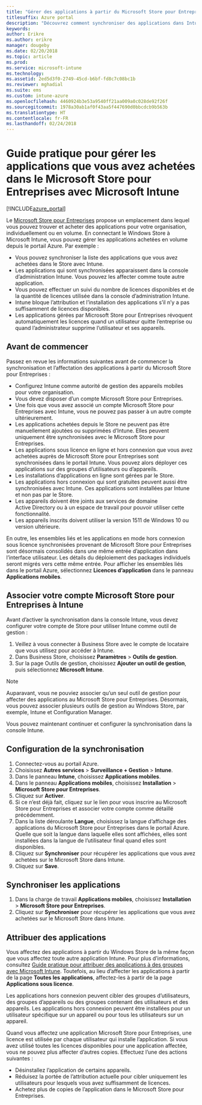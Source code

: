 ```yaml
---
title: "Gérer des applications à partir du Microsoft Store pour Entreprises"
titlesuffix: Azure portal
description: "Découvrez comment synchroniser des applications dans Intune à partir du Microsoft Store pour Entreprises, puis les affecter et assurer leur suivi."
keywords: 
author: Erikre
ms.author: erikre
manager: dougeby
ms.date: 02/20/2018
ms.topic: article
ms.prod: 
ms.service: microsoft-intune
ms.technology: 
ms.assetid: 2ed5d3f0-2749-45cd-b6bf-fd8c7c08bc1b
ms.reviewer: mghadial
ms.suite: ems
ms.custom: intune-azure
ms.openlocfilehash: 4460924b3e53a9540ff21aa009a0c028de92f26f
ms.sourcegitcommit: 1978a30ab1af0f43aa5f447690d0bbcdcb9b563b
ms.translationtype: HT
ms.contentlocale: fr-FR
ms.lasthandoff: 02/24/2018
---
```

# <a name="how-to-manage-apps-you-purchased-from-the-microsoft-store-for-business-with-microsoft-intune"></a>Guide pratique pour gérer les applications que vous avez achetées dans le Microsoft Store pour Entreprises avec Microsoft Intune

[!INCLUDE[azure_portal](./includes/azure_portal.md)]


Le [Microsoft Store pour Entreprises](https://www.microsoft.com/business-store) propose un emplacement dans lequel vous pouvez trouver et acheter des applications pour votre organisation, individuellement ou en volume. En connectant le Windows Store à Microsoft Intune, vous pouvez gérer les applications achetées en volume depuis le portail Azure. Par exemple :
* Vous pouvez synchroniser la liste des applications que vous avez achetées dans le Store avec Intune.
* Les applications qui sont synchronisées apparaissent dans la console d’administration Intune. Vous pouvez les affecter comme toute autre application.
* Vous pouvez effectuer un suivi du nombre de licences disponibles et de la quantité de licences utilisée dans la console d’administration Intune.
* Intune bloque l’attribution et l’installation des applications s’il n’y a pas suffisamment de licences disponibles.
* Les applications gérées par Microsoft Store pour Entreprises révoquent automatiquement les licences quand un utilisateur quitte l’entreprise ou quand l’administrateur supprime l’utilisateur et ses appareils.

## <a name="before-you-start"></a>Avant de commencer

Passez en revue les informations suivantes avant de commencer la synchronisation et l’affectation des applications à partir du Microsoft Store pour Entreprises :

- Configurez Intune comme autorité de gestion des appareils mobiles pour votre organisation.
- Vous devez disposer d’un compte Microsoft Store pour Entreprises.
- Une fois que vous avez associé un compte Microsoft Store pour Entreprises avec Intune, vous ne pouvez pas passer à un autre compte ultérieurement.
- Les applications achetées depuis le Store ne peuvent pas être manuellement ajoutées ou supprimées d’Intune. Elles peuvent uniquement être synchronisées avec le Microsoft Store pour Entreprises.
- Les applications sous licence en ligne et hors connexion que vous avez achetées auprès de Microsoft Store pour Entreprises sont synchronisées dans le portail Intune. Vous pouvez alors déployer ces applications sur des groupes d’utilisateurs ou d’appareils. 
- Les installations d’applications en ligne sont gérées par le Store.
- Les applications hors connexion qui sont gratuites peuvent aussi être synchronisées avec Intune. Ces applications sont installées par Intune et non pas par le Store.
- Les appareils doivent être joints aux services de domaine Active Directory ou à un espace de travail pour pouvoir utiliser cette fonctionnalité.
- Les appareils inscrits doivent utiliser la version 1511 de Windows 10 ou version ultérieure.

En outre, les ensembles liés et les applications en mode hors connexion sous licence synchronisées provenant de Microsoft Store pour Entreprises sont désormais consolidés dans une même entrée d’application dans l’interface utilisateur. Les détails du déploiement des packages individuels seront migrés vers cette même entrée. Pour afficher les ensembles liés dans le portail Azure, sélectionnez **Licences d’application** dans le panneau **Applications mobiles**.

## <a name="associate-your-microsoft-store-for-business-account-with-intune"></a>Associer votre compte Microsoft Store pour Entreprises à Intune
Avant d’activer la synchronisation dans la console Intune, vous devez configurer votre compte de Store pour utiliser Intune comme outil de gestion :
1. Veillez à vous connecter à Business Store avec le compte de locataire que vous utilisez pour accéder à Intune.
2. Dans Business Store, choisissez **Paramètres** > **Outils de gestion**.
3. Sur la page Outils de gestion, choisissez **Ajouter un outil de gestion**, puis sélectionnez **Microsoft Intune**.

> [!NOTE]
> Auparavant, vous ne pouviez associer qu’un seul outil de gestion pour affecter des applications au Microsoft Store pour Entreprises. Désormais, vous pouvez associer plusieurs outils de gestion au Windows Store, par exemple, Intune et Configuration Manager.

Vous pouvez maintenant continuer et configurer la synchronisation dans la console Intune.

## <a name="configure-synchronization"></a>Configuration de la synchronisation

1. Connectez-vous au portail Azure.
2. Choisissez **Autres services** > **Surveillance + Gestion** > **Intune**.
3. Dans le panneau **Intune**, choisissez **Applications mobiles**.
4. Dans le panneau **Applications mobiles**, choisissez **Installation** > **Microsoft Store pour Entreprises**.
5. Cliquez sur **Activer**.
6. Si ce n’est déjà fait, cliquez sur le lien pour vous inscrire au Microsoft Store pour Entreprises et associer votre compte comme détaillé précédemment.
7. Dans la liste déroulante **Langue**, choisissez la langue d’affichage des applications du Microsoft Store pour Entreprises dans le portail Azure. Quelle que soit la langue dans laquelle elles sont affichées, elles sont installées dans la langue de l’utilisateur final quand elles sont disponibles.
8. Cliquez sur **Synchroniser** pour récupérer les applications que vous avez achetées sur le Microsoft Store dans Intune.
9. Cliquez sur **Save**.

## <a name="synchronize-apps"></a>Synchroniser les applications

1. Dans la charge de travail **Applications mobiles**, choisissez **Installation** > **Microsoft Store pour Entreprises**.
2. Cliquez sur **Synchroniser** pour récupérer les applications que vous avez achetées sur le Microsoft Store dans Intune.

## <a name="assign-apps"></a>Attribuer des applications

Vous affectez des applications à partir du Windows Store de la même façon que vous affectez toute autre application Intune. Pour plus d’informations, consultez [Guide pratique pour attribuer des applications à des groupes avec Microsoft Intune](apps-deploy.md). Toutefois, au lieu d’affecter les applications à partir de la page **Toutes les applications**, affectez-les à partir de la page **Applications sous licence**.

Les applications hors connexion peuvent cibler des groupes d’utilisateurs, des groupes d’appareils ou des groupes contenant des utilisateurs et des appareils.
Les applications hors connexion peuvent être installées pour un utilisateur spécifique sur un appareil ou pour tous les utilisateurs sur un appareil. 


Quand vous affectez une application Microsoft Store pour Entreprises, une licence est utilisée par chaque utilisateur qui installe l’application. Si vous avez utilisé toutes les licences disponibles pour une application affectée, vous ne pouvez plus affecter d’autres copies. Effectuez l’une des actions suivantes :
* Désinstallez l’application de certains appareils.
* Réduisez la portée de l’attribution actuelle pour cibler uniquement les utilisateurs pour lesquels vous avez suffisamment de licences.
* Achetez plus de copies de l’application dans le Microsoft Store pour Entreprises.


